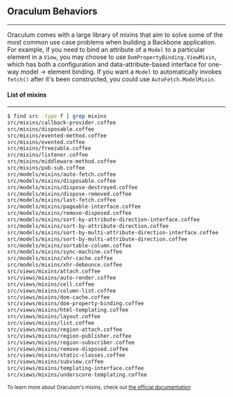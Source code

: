 Oraculum Behaviors
------------------
------------------

Oraculum comes with a large library of mixins that aim to solve some of the most common use case problems when building a Backbone application. For example, if you need to bind an attribute of a `Model` to a particular element in a `View`, you may choose to use `DomPropertyBinding.ViewMixin`, which has both a configuration and data-attribute-based interface for one-way model -> element binding. If you want a `Model` to automatically invokes `fetch()` after it's been constructed, you could use `AutoFetch.ModelMixin`.

#### List of mixins
-------------------
```bash
$ find src -type f | grep mixins
src/mixins/callback-provider.coffee
src/mixins/disposable.coffee
src/mixins/evented-method.coffee
src/mixins/evented.coffee
src/mixins/freezable.coffee
src/mixins/listener.coffee
src/mixins/middleware-method.coffee
src/mixins/pub-sub.coffee
src/models/mixins/auto-fetch.coffee
src/models/mixins/disposable.coffee
src/models/mixins/dispose-destroyed.coffee
src/models/mixins/dispose-removed.coffee
src/models/mixins/last-fetch.coffee
src/models/mixins/pageable-interface.coffee
src/models/mixins/remove-disposed.coffee
src/models/mixins/sort-by-attribute-direction-interface.coffee
src/models/mixins/sort-by-attribute-direction.coffee
src/models/mixins/sort-by-multi-attribute-direction-interface.coffee
src/models/mixins/sort-by-multi-attribute-direction.coffee
src/models/mixins/sortable-column.coffee
src/models/mixins/sync-machine.coffee
src/models/mixins/xhr-cache.coffee
src/models/mixins/xhr-debounce.coffee
src/views/mixins/attach.coffee
src/views/mixins/auto-render.coffee
src/views/mixins/cell.coffee
src/views/mixins/column-list.coffee
src/views/mixins/dom-cache.coffee
src/views/mixins/dom-property-binding.coffee
src/views/mixins/html-templating.coffee
src/views/mixins/layout.coffee
src/views/mixins/list.coffee
src/views/mixins/region-attach.coffee
src/views/mixins/region-publisher.coffee
src/views/mixins/region-subscriber.coffee
src/views/mixins/remove-disposed.coffee
src/views/mixins/static-classes.coffee
src/views/mixins/subview.coffee
src/views/mixins/templating-interface.coffee
src/views/mixins/underscore-templating.coffee
```

<small class="pull-right">
  To learn more about Oraculum's mixins, check out <a href="docs/README.md.html" rel="external">the official documentation</a>
</small>
